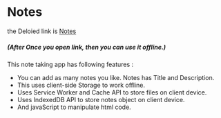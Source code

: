 # Notes
the Deloied link is <a href="https://punithbajaj.github.io/Notes/">Notes</a>
<h5>(After Once you open link, then you can use it offline.)</h5>

This note taking app has following features : 
- You can add as many notes you like. Notes has Title and Description.
- This uses client-side Storage to work offline.
- Uses Service Worker and Cache API to store files on client device.
- Uses IndexedDB API to store notes object on client device.
- And javaScript to manipulate html code.
